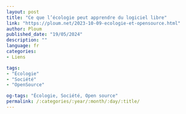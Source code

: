 ```yaml
---
layout: post
title: "Ce que l’écologie peut apprendre du logiciel libre"
link: "https://ploum.net/2023-10-09-ecologie-et-opensource.html"
author: Ploum
published_date: "19/05/2024"
description: ""
language: fr
categories:
- Liens

tags:
- "Écologie"
- "Société"
- "OpenSource"

og-tags: "Écologie, Société, Open source"
permalink: /:categories/:year/:month/:day/:title/
---
```

